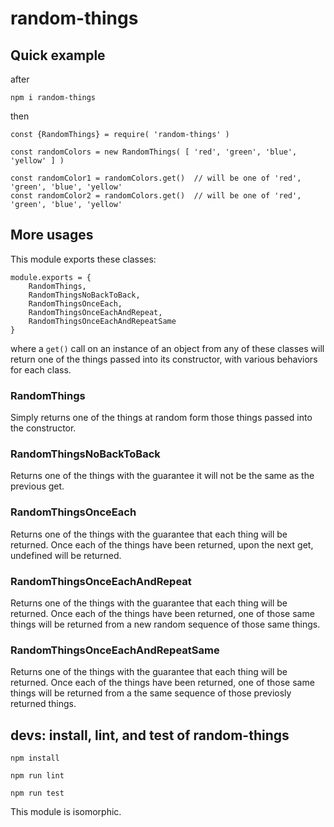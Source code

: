 # random-things

## Quick example
after
```
npm i random-things
```
then
```
const {RandomThings} = require( 'random-things' )

const randomColors = new RandomThings( [ 'red', 'green', 'blue', 'yellow' ] )

const randomColor1 = randomColors.get()  // will be one of 'red', 'green', 'blue', 'yellow'
const randomColor2 = randomColors.get()  // will be one of 'red', 'green', 'blue', 'yellow'
```
## More usages
This module exports these classes:
```
module.exports = {
	RandomThings,
	RandomThingsNoBackToBack,
	RandomThingsOnceEach,
	RandomThingsOnceEachAndRepeat,
	RandomThingsOnceEachAndRepeatSame
}
```
where a ```get()``` call on an instance of an object from any of these classes will return one of the things passed into its constructor, with various behaviors for each class.

### RandomThings
Simply returns one of the things at random form those things passed into the constructor.

### RandomThingsNoBackToBack
Returns one of the things with the guarantee it will not be the same as the previous get.

### RandomThingsOnceEach
Returns one of the things with the guarantee that each thing will be returned.  Once each of the things have been returned, upon the next get, undefined will be returned.

### RandomThingsOnceEachAndRepeat
Returns one of the things with the guarantee that each thing will be returned.  Once each of the things have been returned, one of those same things will be returned from a new random sequence of those same things.

### RandomThingsOnceEachAndRepeatSame
Returns one of the things with the guarantee that each thing will be returned.  Once each of the things have been returned, one of those same things will be returned from a the same sequence of those previosly returned things.

## devs: install, lint, and test of random-things
```
npm install
```
```
npm run lint
```
```
npm run test
```
This module is isomorphic.
